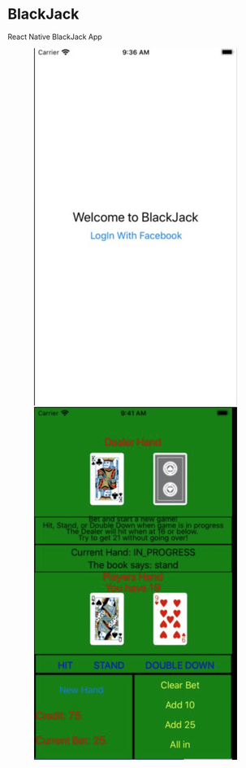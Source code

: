 # BlackJack
React Native BlackJack App
<div align="center">
    <img src="https://github.com/quinnlewis98/BlackJack/blob/master/assets/Ex1.png" width="400px"</img> 
    <img src="https://github.com/quinnlewis98/BlackJack/blob/master/assets/Ex2.png" width="400px"</img> 
</div>

